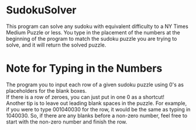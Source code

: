 # SudokuSolver
This program can solve any sudoku with equivalent difficulty to a NY Times Medium Puzzle or less.
You type in the placement of the numbers at the beginning of the program to match the sudoku puzzle you are trying to solve, and it will return the solved puzzle.

# Note for Typing in the Numbers
The program you to input each row of a given sudoku puzzle using 0's as placeholders for the blank boxes.<br />
If there is a row of zeroes, you can just put in one 0 as a shortcut!<br />
Another tip is to leave out leading blank spaces in the puzzle. For example, if you were to type 001040030 for the row, it would be the same as typing in 1040030. So, if there are any blanks before a non-zero number, feel free to start with the non-zero number and finish the row.
